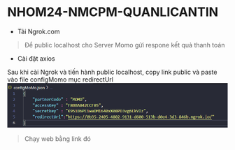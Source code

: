 # NHOM24-NMCPM-QUANLICANTIN

+ Tải Ngrok.com
> Để public localhost cho Server Momo gửi respone kết quả thanh toán <br />
+ Cài đặt axios

Sau khi cài Ngrok và tiến hành public localhost, copy link public và paste vào file configMomo mục redirectUrl<br />
![This is an image](/img_ConfigMomo.png)

> Chạy web bằng link đó


